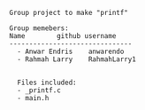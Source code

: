	Group project to make "printf"

	Group memebers:
	Name		github username
	-------------------------------
      - Anwar Endris	anwarendo
      - Rahmah Larry	RahmahLarry1


      Files included:
      - _printf.c
      -	main.h
      